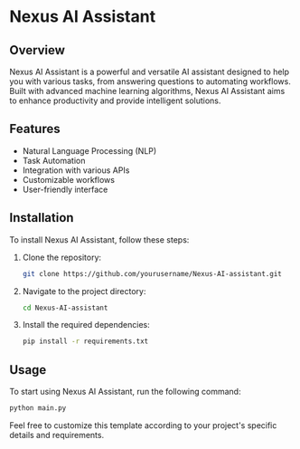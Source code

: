 # Nexus AI Assistant

## Overview
Nexus AI Assistant is a powerful and versatile AI assistant designed to help you with various tasks, from answering questions to automating workflows. Built with advanced machine learning algorithms, Nexus AI Assistant aims to enhance productivity and provide intelligent solutions.

## Features
- Natural Language Processing (NLP)
- Task Automation
- Integration with various APIs
- Customizable workflows
- User-friendly interface

## Installation
To install Nexus AI Assistant, follow these steps:

1. Clone the repository:
    ```sh
    git clone https://github.com/yourusername/Nexus-AI-assistant.git
    ```
2. Navigate to the project directory:
    ```sh
    cd Nexus-AI-assistant
    ```
3. Install the required dependencies:
    ```sh
    pip install -r requirements.txt
    ```

## Usage
To start using Nexus AI Assistant, run the following command:
```sh
python main.py
```

Feel free to customize this template according to your project's specific details and requirements.

